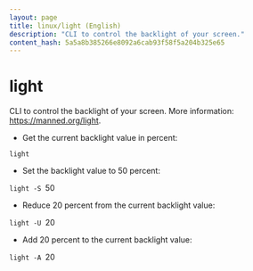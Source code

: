 ```yaml
---
layout: page
title: linux/light (English)
description: "CLI to control the backlight of your screen."
content_hash: 5a5a8b385266e8092a6cab93f58f5a204b325e65
---
```

# light

CLI to control the backlight of your screen.
More information: <https://manned.org/light>.

- Get the current backlight value in percent:

`light`

- Set the backlight value to 50 percent:

`light -S `<span class="tldr-var badge badge-pill bg-dark-lm bg-white-dm text-white-lm text-dark-dm font-weight-bold">50</span>

- Reduce 20 percent from the current backlight value:

`light -U `<span class="tldr-var badge badge-pill bg-dark-lm bg-white-dm text-white-lm text-dark-dm font-weight-bold">20</span>

- Add 20 percent to the current backlight value:

`light -A `<span class="tldr-var badge badge-pill bg-dark-lm bg-white-dm text-white-lm text-dark-dm font-weight-bold">20</span>
